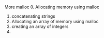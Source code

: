 More malloc
0. Allocating memory using malloc
1. concatenating strings
2. Allocating an array of memory using malloc
3. creating an array of integers
4.
